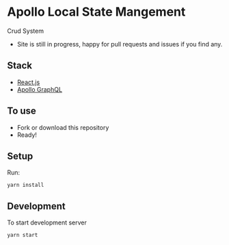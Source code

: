 # Apollo Local State Mangement

Crud System

- Site is still in progress, happy for pull requests and issues if you find any.

## Stack

- [React.js](https://reactjs.org/)
- [Apollo GraphQL](https://www.apollographql.com/)

## To use

- Fork or download this repository
- Ready!

## Setup

Run:

```
yarn install
```

## Development

To start development server

```
yarn start

```
